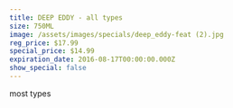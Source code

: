 ```yaml
---
title: DEEP EDDY - all types
size: 750ML
image: /assets/images/specials/deep_eddy-feat (2).jpg
reg_price: $17.99
special_price: $14.99
expiration_date: 2016-08-17T00:00:00.000Z
show_special: false
---
```



most types